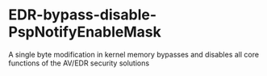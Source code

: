 # EDR-bypass-disable-PspNotifyEnableMask
A single byte modification in kernel memory bypasses and disables all core functions of the AV/EDR security solutions

